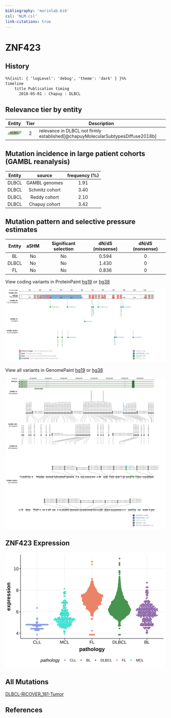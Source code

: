 ```yaml
---
bibliography: 'morinlab.bib'
csl: 'NLM.csl'
link-citations: true
---
```

# ZNF423

## History
```mermaid
%%{init: { 'logLevel': 'debug', 'theme': 'dark' } }%%
timeline
    title Publication timing
      2018-05-01 : Chapuy : DLBCL
```

## Relevance tier by entity

|Entity|Tier|Description                              |
|:------:|:----:|-----------------------------------------|
|![DLBCL](images/icons/DLBCL_tier2.png) |2   |relevance in DLBCL not firmly established[@chapuyMolecularSubtypesDiffuse2018b]|

## Mutation incidence in large patient cohorts (GAMBL reanalysis)

|Entity|source        |frequency (%)|
|:------:|:--------------:|:-------------:|
|DLBCL |GAMBL genomes |1.91         |
|DLBCL |Schmitz cohort|3.40         |
|DLBCL |Reddy cohort  |2.10         |
|DLBCL |Chapuy cohort |3.42         |

## Mutation pattern and selective pressure estimates

|Entity|aSHM|Significant selection|dN/dS (missense)|dN/dS (nonsense)|
|:------:|:----:|:---------------------:|:----------------:|:----------------:|
|BL    |No  |No                   |0.594           |0               |
|DLBCL |No  |No                   |1.430           |0               |
|FL    |No  |No                   |0.836           |0               |




View coding variants in ProteinPaint [hg19](https://morinlab.github.io/LLMPP/GAMBL/ZNF423_protein.html)  or [hg38](https://morinlab.github.io/LLMPP/GAMBL/ZNF423_protein_hg38.html)

![](images/proteinpaint/ZNF423_NM_015069.svg)

View all variants in GenomePaint [hg19](https://morinlab.github.io/LLMPP/GAMBL/ZNF423.html)  or [hg38](https://morinlab.github.io/LLMPP/GAMBL/ZNF423_hg38.html)

![](images/proteinpaint/ZNF423.svg)

## ZNF423 Expression
![](images/gene_expression/ZNF423_by_pathology.svg)
<!-- ORIGIN: chapuyMolecularSubtypesDiffuse2018b -->
<!-- DLBCL: chapuyMolecularSubtypesDiffuse2018b -->

## All Mutations

[DLBCL-RICOVER_181-Tumor](https://bcgsc.ca/downloads/morinlab/GAMBL/Chapuy_2018/DLBCL-RICOVER_181-Tumor.html)

## References
